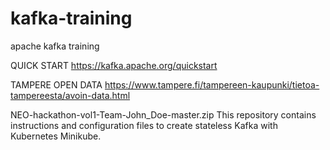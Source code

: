 # kafka-training
apache kafka training

QUICK START
https://kafka.apache.org/quickstart

TAMPERE OPEN DATA
https://www.tampere.fi/tampereen-kaupunki/tietoa-tampereesta/avoin-data.html

NEO-hackathon-vol1-Team-John_Doe-master.zip
This repository contains instructions and configuration files to create stateless Kafka with Kubernetes Minikube.

